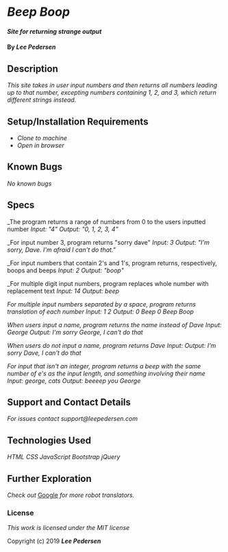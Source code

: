 # _Beep Boop_

#### _Site for returning strange output_

#### By _**Lee Pedersen**_

## Description

_This site takes in user input numbers and then returns all numbers leading up to that number, excepting numbers containing 1, 2, and 3, which return different strings instead._

## Setup/Installation Requirements

* _Clone to machine_
* _Open in browser_

## Known Bugs

_No known bugs_

## Specs

_The program returns a range of numbers from 0 to the users inputted number
_Input: "4"_
_Output: "0, 1, 2, 3, 4"_

_For input number 3, program returns "sorry dave"
_Input: 3_
_Output: "I'm sorry, Dave. I'm afraid I can't do that."_

_For input numbers that contain 2's and 1's, program returns, respectively, boops and beeps
_Input: 2_
_Output: "boop"_

_For multiple digit input numbers, program replaces whole number with replacement text
_Input: 14_
_Output: beep_

_For multiple input numbers separated by a space, program returns translation of each number_
_Input: 1 2_
_Output: 0 Beep 0 Beep Boop_

_When users input a name, program returns the name instead of Dave_
_Input: George_
_Output: I'm sorry George, I can't do that_

_When users do not input a name, program returns Dave_
_Input:_
_Output: I'm sorry Dave, I can't do that_

_For input that isn't an integer, program returns a beep with the same number of e's as the input length, and something involving their name_
_Input: george, cats_
_Output: beeeep you George_

## Support and Contact Details

_For issues contact support@leepedersen.com_

## Technologies Used

_HTML_
_CSS_
_JavaScript_
_Bootstrap_
_jQuery_

## Further Exploration

_Check out_ [Google][1] _for more robot translators._

[1]: https://www.google.com/search?q=robot+translator&oq=robot+translator&aqs=chrome..69i57j0l5.4348j0j7&sourceid=chrome&ie=UTF-8

### License

*This work is licensed under the MIT license*

Copyright (c) 2019 **_Lee Pedersen_**
